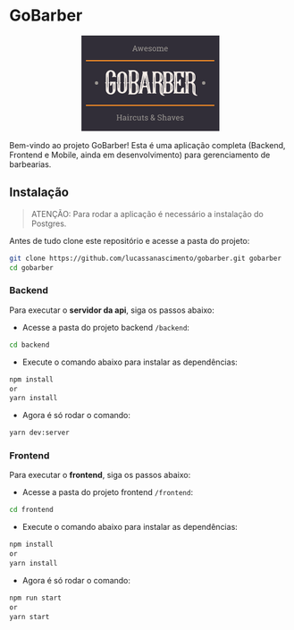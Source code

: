 # GoBarber

<p align="center">
<img alt="GoBarber" src="https://github.com/lucassanascimento/gobarber/blob/dev/assets/logo-gobarber.png" />
</p>

Bem-vindo ao projeto GoBarber!
Esta é uma aplicação completa (Backend, Frontend e Mobile, ainda em desenvolvimento) para gerenciamento de barbearias.

## Instalação

> ATENÇÃO: Para rodar a aplicação é necessário a instalação do Postgres.

Antes de tudo clone este repositório e acesse a pasta do projeto:

```bash
git clone https://github.com/lucassanascimento/gobarber.git gobarber
cd gobarber
```

### Backend

Para executar o **servidor da api**, siga os passos abaixo:

- Acesse a pasta do projeto backend `/backend`:

```bash
cd backend
```

- Execute o comando abaixo para instalar as dependências:

```bash
npm install
or
yarn install
```

- Agora é só rodar o comando:

```bash
yarn dev:server
```

### Frontend

Para executar o **frontend**, siga os passos abaixo:

- Acesse a pasta do projeto frontend `/frontend`:

```bash
cd frontend
```

- Execute o comando abaixo para instalar as dependências:

```bash
npm install
or
yarn install
```

- Agora é só rodar o comando:

```bash
npm run start
or
yarn start
```
